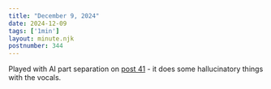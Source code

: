 ```yaml
---
title: "December 9, 2024"
date: 2024-12-09
tags: ['1min']
layout: minute.njk
postnumber: 344
---
```

Played with AI part separation on [post 41](https://www.listenfaster.com/main/41/) - it does some hallucinatory things with the vocals. 